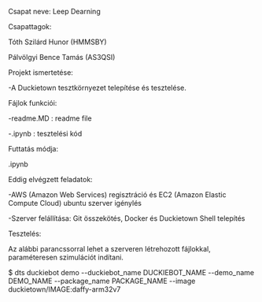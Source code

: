 Csapat neve:</b>
Leep Dearning



Csapattagok:

Tóth Szilárd Hunor (HMMSBY)

Pálvölgyi Bence Tamás (AS3QSI)



Projekt ismertetése:

-A Duckietown tesztkörnyezet telepítése és tesztelése.



Fájlok funkciói:

-readme.MD : readme file

-.ipynb : tesztelési kód



Futtatás módja:

.ipynb





Eddig elvégzett feladatok:

-AWS (Amazon Web Services) regisztráció és EC2 (Amazon Elastic Compute Cloud) ubuntu szerver igénylés 

-Szerver felállítása: Git összekötés, Docker és Duckietown Shell telepítés



Tesztelés:

Az alábbi parancssorral lehet a szerveren létrehozott fájlokkal, paraméteresen szimulációt indítani.

$ dts duckiebot demo --duckiebot_name DUCKIEBOT_NAME --demo_name DEMO_NAME --package_name PACKAGE_NAME --image duckietown/IMAGE:daffy-arm32v7


